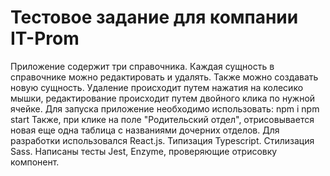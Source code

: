 # Тестовое задание для компании IT-Prom
Приложение содержит три справочника. Каждая сущность в справочнике можно редактировать и удалять. 
Также можно создавать новую сущность. Удаление происходит путем нажатия на колесико мышки, редактирование происходит путем двойного клика по нужной ячейке. 
Для запуска приложение необходимо использовать:
npm i
npm start
Также, при клике на поле "Родительский отдел", отрисовывается новая еще одна таблица с названиями дочерних отделов.
Для разработки использовался React.js. Типизация Typescript. Стилизация Sass. Написаны тесты Jest, Enzyme, проверяющие отрисовку компонент.
